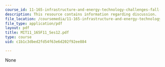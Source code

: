 ```yaml
---
course_id: 11-165-infrastructure-and-energy-technology-challenges-fall-2011
description: This resource contains information regarding discussion.
file_location: /coursemedia/11-165-infrastructure-and-energy-technology-challenges-fall-2011/c1b1c3dbed2fd54f63e6d202f92ee884_MIT11_165F11_Ses12.pdf
file_type: application/pdf
layout: pdf
title: MIT11_165F11_Ses12.pdf
type: course
uid: c1b1c3dbed2fd54f63e6d202f92ee884

---
```

None